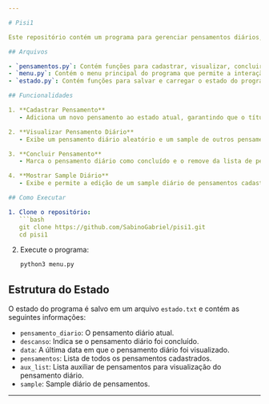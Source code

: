 ```yaml
---

# Pisi1

Este repositório contém um programa para gerenciar pensamentos diários, desenvolvido para a cadeira de Projetos Interdisciplinares 1 do curso de Sistema de Informação.

## Arquivos

- `pensamentos.py`: Contém funções para cadastrar, visualizar, concluir e mostrar um sample diário de pensamentos.
- `menu.py`: Contém o menu principal do programa que permite a interação com o usuário através de opções.
- `estado.py`: Contém funções para salvar e carregar o estado do programa em um arquivo.

## Funcionalidades

1. **Cadastrar Pensamento**
   - Adiciona um novo pensamento ao estado atual, garantindo que o título não seja duplicado.

2. **Visualizar Pensamento Diário**
   - Exibe um pensamento diário aleatório e um sample de outros pensamentos cadastrados.

3. **Concluir Pensamento**
   - Marca o pensamento diário como concluído e o remove da lista de pensamentos.

4. **Mostrar Sample Diário**
   - Exibe e permite a edição de um sample diário de pensamentos cadastrados.

## Como Executar

1. Clone o repositório:
   ```bash
   git clone https://github.com/SabinoGabriel/pisi1.git
   cd pisi1
   ```

2. Execute o programa:
   ```bash
   python3 menu.py
   ```

## Estrutura do Estado

O estado do programa é salvo em um arquivo `estado.txt` e contém as seguintes informações:
- `pensamento_diario`: O pensamento diário atual.
- `descanso`: Indica se o pensamento diário foi concluído.
- `data`: A última data em que o pensamento diário foi visualizado.
- `pensamentos`: Lista de todos os pensamentos cadastrados.
- `aux_list`: Lista auxiliar de pensamentos para visualização do pensamento diário.
- `sample`: Sample diário de pensamentos.

---
```

